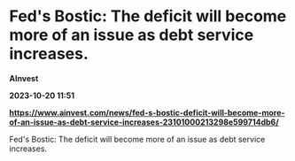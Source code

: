 # Fed's Bostic: The deficit will become more of an issue as debt service increases.
**AInvest**

**2023-10-20 11:51**

**https://www.ainvest.com/news/fed-s-bostic-deficit-will-become-more-of-an-issue-as-debt-service-increases-23101000213298e599714db6/**

Fed's Bostic: The deficit will become more of an issue as debt service increases.
